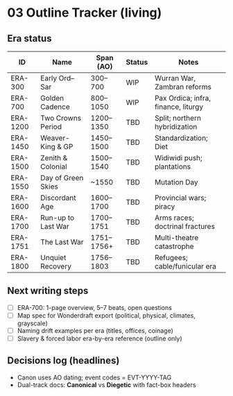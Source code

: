 # 03 Outline Tracker (living)

## Era status
| ID      | Name                 | Span (AO)   | Status | Notes |
|---------|----------------------|-------------|--------|-------|
| ERA-300 | Early Ord–Sar        | 300–700     | WIP    | Wurran War, Zambran reforms |
| ERA-700 | Golden Cadence       | 800–1050    | WIP    | Pax Ordica; infra, finance, liturgy |
| ERA-1200| Two Crowns Period    | 1200–1350   | TBD    | Split; northern hybridization |
| ERA-1450| Weaver-King & GP     | 1450–1500   | TBD    | Standardization; Diet |
| ERA-1500| Zenith & Colonial    | 1500–1540   | TBD    | Widiwidi push; plantations |
| ERA-1550| Day of Green Skies   | ~1550       | TBD    | Mutation Day |
| ERA-1600| Discordant Age       | 1600–1700   | TBD    | Provincial wars; piracy |
| ERA-1700| Run-up to Last War   | 1700–1751   | TBD    | Arms races; doctrinal fractures |
| ERA-1751| The Last War         | 1751–1756+  | TBD    | Multi-theatre catastrophe |
| ERA-1800| Unquiet Recovery     | 1756–1803   | TBD    | Refugees; cable/funicular era |

## Next writing steps
- [ ] ERA-700: 1-page overview, 5–7 beats, open questions
- [ ] Map spec for Wonderdraft export (political, physical, climates, grayscale)
- [ ] Naming drift examples per era (titles, offices, coinage)
- [ ] Slavery & forced labor era-by-era reference (outline only)

## Decisions log (headlines)
- Canon uses AO dating; event codes = EVT-YYYY-TAG
- Dual-track docs: **Canonical** vs **Diegetic** with fact-box headers
